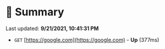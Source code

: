 # 📖 Summary
Last updated: **9/21/2021, 10:41:31 PM**

- `GET` [https://google.com](https://google.com) - **Up** (377ms)
